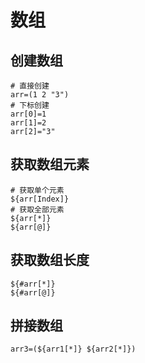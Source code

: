 # 数组

## 创建数组

``` shell
# 直接创建
arr=(1 2 "3")
# 下标创建
arr[0]=1
arr[1]=2
arr[2]="3"
```

## 获取数组元素

``` shell
# 获取单个元素
${arr[Index]}
# 获取全部元素
${arr[*]}
${arr[@]}
```

## 获取数组长度

``` shell
${#arr[*]}
${#arr[@]}
```

## 拼接数组

``` shell
arr3=(${arr1[*]} ${arr2[*]})
```
